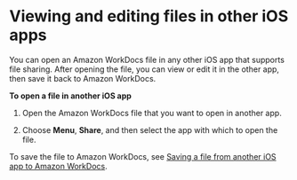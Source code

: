 # Viewing and editing files in other iOS apps<a name="iphone_opening_files"></a>

You can open an Amazon WorkDocs file in any other iOS app that supports file sharing\. After opening the file, you can view or edit it in the other app, then save it back to Amazon WorkDocs\.

**To open a file in another iOS app**

1. Open the Amazon WorkDocs file that you want to open in another app\.

1. Choose **Menu**, **Share**, and then select the app with which to open the file\.

To save the file to Amazon WorkDocs, see [Saving a file from another iOS app to Amazon WorkDocs](iphone_saving_files.md)\.